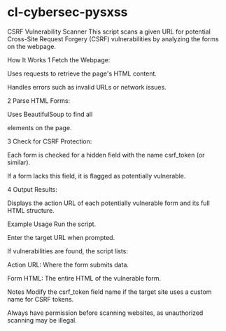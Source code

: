 # cl-cybersec-pysxss
CSRF Vulnerability Scanner
This script scans a given URL for potential Cross-Site Request Forgery (CSRF) vulnerabilities by analyzing the forms on the webpage.

How It Works
1 Fetch the Webpage:

Uses requests to retrieve the page's HTML content.

Handles errors such as invalid URLs or network issues.

2 Parse HTML Forms:

Uses BeautifulSoup to find all <form> elements on the page.

3 Check for CSRF Protection:

Each form is checked for a hidden field with the name csrf_token (or similar).

If a form lacks this field, it is flagged as potentially vulnerable.

4 Output Results:

Displays the action URL of each potentially vulnerable form and its full HTML structure.

Example Usage
Run the script.

Enter the target URL when prompted.

If vulnerabilities are found, the script lists:

Action URL: Where the form submits data.

Form HTML: The entire HTML of the vulnerable form.

Notes
Modify the csrf_token field name if the target site uses a custom name for CSRF tokens.

Always have permission before scanning websites, as unauthorized scanning may be illegal.

